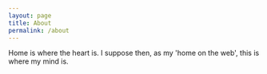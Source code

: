 ```yaml
---
layout: page
title: About
permalink: /about
---
```


Home is where the heart is. I suppose then, as my 'home on the web', this is where my mind is.